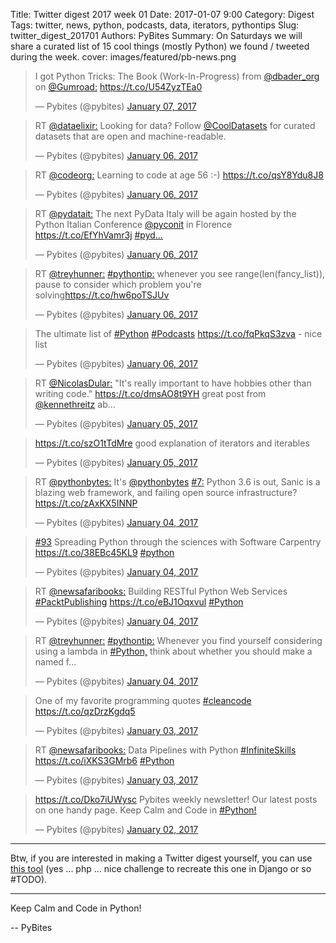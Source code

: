 Title: Twitter digest 2017 week 01
Date: 2017-01-07 9:00
Category: Digest
Tags: twitter, news, python, podcasts, data, iterators, pythontips
Slug: twitter_digest_201701
Authors: PyBites
Summary: On Saturdays we will share a curated list of 15 cool things (mostly Python) we found / tweeted during the week. 
cover: images/featured/pb-news.png

<blockquote class="twitter-tweet"><p>I got Python Tricks: The Book (Work-In-Progress) from <a href="https://twitter.com/@dbader_org" target="_blank">@dbader_org</a> on <a href="https://twitter.com/@Gumroad:" target="_blank">@Gumroad:</a> <a href="https://t.co/U54ZyzTEa0" title="https://t.co/U54ZyzTEa0" target="_blank">https://t.co/U54ZyzTEa0</a></p>— Pybites (@pybites) <a href="https://twitter.com/pybites/status/817635169213579264" data-datetime="2017-01-07T07:33:09+00:00">January 07, 2017</a></blockquote>

<blockquote class="twitter-tweet"><p>RT <a href="https://twitter.com/@dataelixir:" target="_blank">@dataelixir:</a> Looking for data? Follow <a href="https://twitter.com/@CoolDatasets" target="_blank">@CoolDatasets</a> for curated datasets that are open and machine-readable.</p>— Pybites (@pybites) <a href="https://twitter.com/pybites/status/817477174253023237" data-datetime="2017-01-06T21:05:20+00:00">January 06, 2017</a></blockquote>

<blockquote class="twitter-tweet"><p>RT <a href="https://twitter.com/@codeorg:" target="_blank">@codeorg:</a> Learning to code at age 56 :-) <a href="https://t.co/qsY8Ydu8J8" title="https://t.co/qsY8Ydu8J8" target="_blank">https://t.co/qsY8Ydu8J8</a></p>— Pybites (@pybites) <a href="https://twitter.com/pybites/status/817443042823176193" data-datetime="2017-01-06T18:49:43+00:00">January 06, 2017</a></blockquote>

<blockquote class="twitter-tweet"><p>RT <a href="https://twitter.com/@pydatait:" target="_blank">@pydatait:</a> The next PyData Italy will be again hosted by the Python Italian Conference <a href="https://twitter.com/@pyconit" target="_blank">@pyconit</a> in Florence <a href="https://t.co/EfYhVamr3j" title="https://t.co/EfYhVamr3j" target="_blank">https://t.co/EfYhVamr3j</a> <a href="https://twitter.com/search/#pyd…" target="_blank">#pyd…</a></p>— Pybites (@pybites) <a href="https://twitter.com/pybites/status/817356740253675520" data-datetime="2017-01-06T13:06:47+00:00">January 06, 2017</a></blockquote>

<blockquote class="twitter-tweet"><p>RT <a href="https://twitter.com/@treyhunner:" target="_blank">@treyhunner:</a> <a href="https://twitter.com/search/#pythontip:" target="_blank">#pythontip:</a> whenever you see range(len(fancy_list)), pause to consider which problem you're solving<a href="https://t.co/hw6poTSJUv" title="https://t.co/hw6poTSJUv" target="_blank">https://t.co/hw6poTSJUv</a></p>— Pybites (@pybites) <a href="https://twitter.com/pybites/status/817354773292871680" data-datetime="2017-01-06T12:58:58+00:00">January 06, 2017</a></blockquote>

<blockquote class="twitter-tweet"><p>The ultimate list of <a href="https://twitter.com/search/#Python" target="_blank">#Python</a> <a href="https://twitter.com/search/#Podcasts" target="_blank">#Podcasts</a> <a href="https://t.co/fqPkqS3zva" title="https://t.co/fqPkqS3zva" target="_blank">https://t.co/fqPkqS3zva</a> - nice list</p>— Pybites (@pybites) <a href="https://twitter.com/pybites/status/817280745861484544" data-datetime="2017-01-06T08:04:48+00:00">January 06, 2017</a></blockquote>

<blockquote class="twitter-tweet"><p>RT <a href="https://twitter.com/@NicolasDular:" target="_blank">@NicolasDular:</a> "It's really important to have hobbies other than writing code." <a href="https://t.co/dmsAO8t9YH" title="https://t.co/dmsAO8t9YH" target="_blank">https://t.co/dmsAO8t9YH</a> great post from <a href="https://twitter.com/@kennethreitz" target="_blank">@kennethreitz</a> ab…</p>— Pybites (@pybites) <a href="https://twitter.com/pybites/status/817145648680144896" data-datetime="2017-01-05T23:07:59+00:00">January 05, 2017</a></blockquote>

<blockquote class="twitter-tweet"><p><a href="https://t.co/szO1tTdMre" title="https://t.co/szO1tTdMre" target="_blank">https://t.co/szO1tTdMre</a> good explanation of iterators and iterables</p>— Pybites (@pybites) <a href="https://twitter.com/pybites/status/817132674112516101" data-datetime="2017-01-05T22:16:25+00:00">January 05, 2017</a></blockquote>

<blockquote class="twitter-tweet"><p>RT <a href="https://twitter.com/@pythonbytes:" target="_blank">@pythonbytes:</a> It's <a href="https://twitter.com/@pythonbytes" target="_blank">@pythonbytes</a> <a href="https://twitter.com/search/#7:" target="_blank">#7:</a> Python 3.6 is out, Sanic is a blazing web framework, and failing open source infrastructure? <a href="https://t.co/zAxKX5INNP" title="https://t.co/zAxKX5INNP" target="_blank">https://t.co/zAxKX5INNP</a></p>— Pybites (@pybites) <a href="https://twitter.com/pybites/status/816764531594657792" data-datetime="2017-01-04T21:53:33+00:00">January 04, 2017</a></blockquote>

<blockquote class="twitter-tweet"><p><a href="https://twitter.com/search/#93" target="_blank">#93</a> Spreading Python through the sciences with Software Carpentry <a href="https://t.co/38EBc45KL9" title="https://t.co/38EBc45KL9" target="_blank">https://t.co/38EBc45KL9</a> <a href="https://twitter.com/search/#python" target="_blank">#python</a></p>— Pybites (@pybites) <a href="https://twitter.com/pybites/status/816569887313117184" data-datetime="2017-01-04T09:00:06+00:00">January 04, 2017</a></blockquote>

<blockquote class="twitter-tweet"><p>RT <a href="https://twitter.com/@newsafaribooks:" target="_blank">@newsafaribooks:</a> Building RESTful Python Web Services <a href="https://twitter.com/search/#PacktPublishing" target="_blank">#PacktPublishing</a> <a href="https://t.co/eBJ1Oqxvul" title="https://t.co/eBJ1Oqxvul" target="_blank">https://t.co/eBJ1Oqxvul</a> <a href="https://twitter.com/search/#Python" target="_blank">#Python</a></p>— Pybites (@pybites) <a href="https://twitter.com/pybites/status/816545953268305920" data-datetime="2017-01-04T07:25:00+00:00">January 04, 2017</a></blockquote>

<blockquote class="twitter-tweet"><p>RT <a href="https://twitter.com/@treyhunner:" target="_blank">@treyhunner:</a> <a href="https://twitter.com/search/#pythontip:" target="_blank">#pythontip:</a> Whenever you find yourself considering using a lambda in <a href="https://twitter.com/search/#Python," target="_blank">#Python,</a> think about whether you should make a named f…</p>— Pybites (@pybites) <a href="https://twitter.com/pybites/status/816539053097185280" data-datetime="2017-01-04T06:57:35+00:00">January 04, 2017</a></blockquote>

<blockquote class="twitter-tweet"><p>One of my favorite programming quotes <a href="https://twitter.com/search/#cleancode" target="_blank">#cleancode</a> <a href="https://t.co/qzDrzKgdq5" title="https://t.co/qzDrzKgdq5" target="_blank">https://t.co/qzDrzKgdq5</a></p>— Pybites (@pybites) <a href="https://twitter.com/pybites/status/816382171619454976" data-datetime="2017-01-03T20:34:12+00:00">January 03, 2017</a></blockquote>

<blockquote class="twitter-tweet"><p>RT <a href="https://twitter.com/@newsafaribooks:" target="_blank">@newsafaribooks:</a> Data Pipelines with Python <a href="https://twitter.com/search/#InfiniteSkills" target="_blank">#InfiniteSkills</a> <a href="https://t.co/iXKS3GMrb6" title="https://t.co/iXKS3GMrb6" target="_blank">https://t.co/iXKS3GMrb6</a> <a href="https://twitter.com/search/#Python" target="_blank">#Python</a></p>— Pybites (@pybites) <a href="https://twitter.com/pybites/status/816170167575134208" data-datetime="2017-01-03T06:31:46+00:00">January 03, 2017</a></blockquote>

<blockquote class="twitter-tweet"><p><a href="https://t.co/Dko7iUWysc" title="https://t.co/Dko7iUWysc" target="_blank">https://t.co/Dko7iUWysc</a> Pybites weekly newsletter! Our latest posts on one handy page. Keep Calm and Code in <a href="https://twitter.com/search/#Python!" target="_blank">#Python!</a></p>— Pybites (@pybites) <a href="https://twitter.com/pybites/status/815853681648271360" data-datetime="2017-01-02T09:34:10+00:00">January 02, 2017</a></blockquote>

---

Btw, if you are interested in making a Twitter digest yourself, you can use [this tool](http://projects.bobbelderbos.com/tweetdigest/index.php) (yes ... php ... nice challenge to recreate this one in Django or so #TODO).

---

Keep Calm and Code in Python!

-- PyBites
